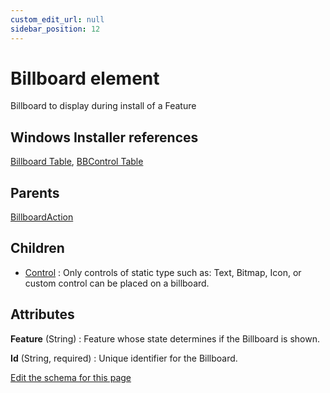 ```yaml
---
custom_edit_url: null
sidebar_position: 12
---
```

# Billboard element
Billboard to display during install of a Feature

## Windows Installer references
[Billboard Table](https://docs.microsoft.com/en-us/windows/win32/msi/billboard-table), [BBControl Table](https://docs.microsoft.com/en-us/windows/win32/msi/bbcontrol-table)

## Parents
[BillboardAction](billboardaction.md)

## Children
* [Control](control.md) : Only controls of static type such as: Text, Bitmap, Icon, or custom control can be placed on a billboard.

## Attributes
**Feature** (String)
  : Feature whose state determines if the Billboard is shown.

**Id** (String, required)
  : Unique identifier for the Billboard.


[Edit the schema for this page](https://github.com/wixtoolset/web/blob/master/src/xsd4/wix.xsd)